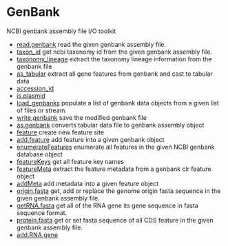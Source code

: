 ﻿# GenBank

NCBI genbank assembly file I/O toolkit

+ [read.genbank](GenBank/read.genbank.1) read the given genbank assembly file.
+ [taxon_id](GenBank/taxon_id.1) get ncbi taxonomy id from the given genbank assembly file.
+ [taxonomy_lineage](GenBank/taxonomy_lineage.1) extract the taxonomy lineage information from the genbank file
+ [as_tabular](GenBank/as_tabular.1) extract all gene features from genbank and cast to tabular data
+ [accession_id](GenBank/accession_id.1) 
+ [is.plasmid](GenBank/is.plasmid.1) 
+ [load_genbanks](GenBank/load_genbanks.1) populate a list of genbank data objects from a given list of files or stream.
+ [write.genbank](GenBank/write.genbank.1) save the modified genbank file
+ [as.genbank](GenBank/as.genbank.1) converts tabular data file to genbank assembly object
+ [feature](GenBank/feature.1) create new feature site
+ [add.feature](GenBank/add.feature.1) add feature into a given genbank object
+ [enumerateFeatures](GenBank/enumerateFeatures.1) enumerate all features in the given NCBI genbank database object
+ [featureKeys](GenBank/featureKeys.1) get all feature key names
+ [featureMeta](GenBank/featureMeta.1) extract the feature metadata from a genbank clr feature object
+ [addMeta](GenBank/addMeta.1) add metadata into a given feature object
+ [origin.fasta](GenBank/origin.fasta.1) get, add or replace the genome origin fasta sequence in the given genbank assembly file.
+ [getRNA.fasta](GenBank/getRNA.fasta.1) get all of the RNA gene its gene sequence in fasta sequence format.
+ [protein.fasta](GenBank/protein.fasta.1) get or set fasta sequence of all CDS feature in the given genbank assembly file.
+ [add.RNA.gene](GenBank/add.RNA.gene.1) 
